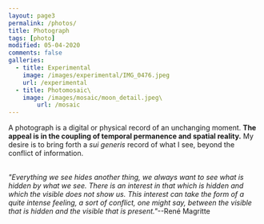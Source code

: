 ```yaml
---
layout: page3
permalink: /photos/
title: Photograph
tags: [photo]
modified: 05-04-2020
comments: false
galleries:
  - title: Experimental
    image: /images/experimental/IMG_0476.jpeg
    url: /experimental
  - title: Photomosaic\
    image: /images/mosaic/moon_detail.jpeg\
		url: /mosaic
---
```


A photograph is a digital or physical record of an unchanging moment. **The appeal is in the coupling of temporal permanence and spatial reality.** My desire is to bring forth a *sui generis* record of what I see, beyond the conflict of information.
<br/>
<br/>


_"Everything we see hides another thing, we always want to see what is hidden by what we see. There is an interest in that which is hidden and which the visible does not show us. This interest can take the form of a quite intense feeling, a sort of conflict, one might say, between the visible that is hidden and the visible that is present."_--René Magritte
